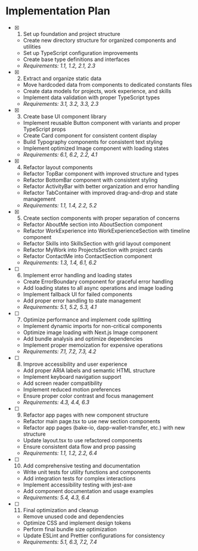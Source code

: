 # Implementation Plan

- [x] 1. Set up foundation and project structure

  - Create new directory structure for organized components and utilities
  - Set up TypeScript configuration improvements
  - Create base type definitions and interfaces
  - _Requirements: 1.1, 1.2, 2.1, 2.3_

- [x] 2. Extract and organize static data

  - Move hardcoded data from components to dedicated constants files
  - Create data models for projects, work experience, and skills
  - Implement data validation with proper TypeScript types
  - _Requirements: 3.1, 3.2, 3.3, 2.3_

- [x] 3. Create base UI component library

  - Implement reusable Button component with variants and proper TypeScript props
  - Create Card component for consistent content display
  - Build Typography components for consistent text styling
  - Implement optimized Image component with loading states
  - _Requirements: 6.1, 6.2, 2.2, 4.1_

- [x] 4. Refactor layout components

  - Refactor TopBar component with improved structure and types
  - Refactor BottomBar component with consistent styling
  - Refactor ActivityBar with better organization and error handling
  - Refactor TabContainer with improved drag-and-drop and state management
  - _Requirements: 1.1, 1.4, 2.2, 5.2_

- [x] 5. Create section components with proper separation of concerns

  - Refactor AboutMe section into AboutSection component
  - Refactor WorkExperience into WorkExperienceSection with timeline component
  - Refactor Skills into SkillsSection with grid layout component
  - Refactor MyWork into ProjectsSection with project cards
  - Refactor ContactMe into ContactSection component
  - _Requirements: 1.3, 1.4, 6.1, 6.2_

- [ ] 6. Implement error handling and loading states

  - Create ErrorBoundary component for graceful error handling
  - Add loading states to all async operations and image loading
  - Implement fallback UI for failed components
  - Add proper error handling to state management
  - _Requirements: 5.1, 5.2, 5.3, 4.1_

- [ ] 7. Optimize performance and implement code splitting

  - Implement dynamic imports for non-critical components
  - Optimize image loading with Next.js Image component
  - Add bundle analysis and optimize dependencies
  - Implement proper memoization for expensive operations
  - _Requirements: 7.1, 7.2, 7.3, 4.2_

- [ ] 8. Improve accessibility and user experience

  - Add proper ARIA labels and semantic HTML structure
  - Implement keyboard navigation support
  - Add screen reader compatibility
  - Implement reduced motion preferences
  - Ensure proper color contrast and focus management
  - _Requirements: 4.3, 4.4, 6.3_

- [ ] 9. Refactor app pages with new component structure

  - Refactor main page.tsx to use new section components
  - Refactor app pages (bake-io, dapp-wallet-transfer, etc.) with new structure
  - Update layout.tsx to use refactored components
  - Ensure consistent data flow and prop passing
  - _Requirements: 1.1, 1.2, 2.2, 6.4_

- [ ] 10. Add comprehensive testing and documentation

  - Write unit tests for utility functions and components
  - Add integration tests for complex interactions
  - Implement accessibility testing with jest-axe
  - Add component documentation and usage examples
  - _Requirements: 5.4, 4.3, 6.4_

- [ ] 11. Final optimization and cleanup
  - Remove unused code and dependencies
  - Optimize CSS and implement design tokens
  - Perform final bundle size optimization
  - Update ESLint and Prettier configurations for consistency
  - _Requirements: 5.1, 6.3, 7.2, 7.4_
